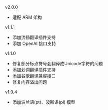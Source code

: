 v2.0.0

- 适配 ARM 架构

v1.1.1

- 添加流畅翻译插件支持
- 添加 OpenAI 接口支持

v1.1.0

- 修复部分标点符号会翻译成Unicode字符的问题
- 添加划词翻译插件支持
- 添加谷歌翻译兼容接口
- 修复内存溢出问题

v1.0.4

- 添加波兰语(pt)、波斯语(pl) 模型